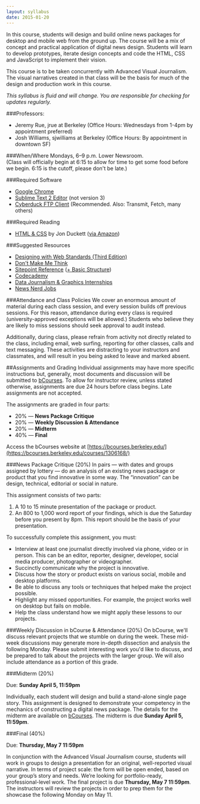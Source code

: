 ```yaml
---
layout: syllabus
date: 2015-01-20
---
```


In this course, students will design and build online news packages for desktop and mobile web from the ground up. The course will be a mix of concept and practical application of digital news design. Students will learn to develop prototypes, iterate design concepts and code the HTML, CSS and JavaScript to implement their vision.

This course is to be taken concurrently with Advanced Visual Journalism. The visual narratives created in that class will be the basis for much of the design and production work in this course.

*This syllabus is fluid and will change. You are responsible for checking for updates regularly.*

###Professors:
* Jeremy Rue, jrue at Berkeley (Office Hours: Wednesdays from 1-4pm by appointment preferred)
* Josh Williams, sjwilliams at Berkeley (Office Hours: By appointment in downtown SF)


###When/Where
Mondays, 6–9 p.m. Lower Newsroom. <br>
(Class will officially begin at 6:15 to allow for time to get some food before we begin. 6:15 is the cutoff, please don't be late.)

###Required Software

* [Google Chrome](https://www.google.com/chrome/)
* [Sublime Text 2 Editor](http://www.sublimetext.com/2) (not version 3)
* [Cyberduck FTP Client](http://cyberduck.ch/) (Recommended. Also: Transmit, Fetch, many others)

###Required Reading
* [HTML & CSS](http://htmlandcssbook.com/) by Jon Duckett ([via Amazon](http://www.amazon.com/HTML-CSS-Design-Build-Websites/dp/1118008189))

###Suggested Resources
* [Designing with Web Standards (Third Edition)](http://www.amazon.com/Designing-Web-Standards-Jeffrey-Zeldman/dp/0321616952)
* [Don't Make Me Think](http://www.amazon.com/exec/obidos/tg/detail/-/0321344758/ref=pd_luc_mri?_encoding=UTF8&m=ATVPDKIKX0DER&v=glance)
* [Sitepoint Reference](http://reference.sitepoint.com/html/elements-structural) ([+ Basic Structure](http://reference.sitepoint.com/html/page-structure))
* [Codecademy](http://www.codecademy.com/)
* [Data Journalism & Graphics Internships](https://docs.google.com/spreadsheet/ccc?key=0AsJrqt3yp-JydEp6ZGl2STU2by1YNlB3b1RYNXN4TVE)
* [News Nerd Jobs](http://www.newsnerdjobs.com/)


###Attendance and Class Policies
We cover an enormous amount of material during each class session, and every session builds off previous sessions. For this reason, attendance during every class is required (university-approved exceptions will be allowed.) Students who believe they are likely to miss sessions should seek approval to audit instead.

Additionally, during class, please refrain from activity not directly related to the class, including email, web surfing, reporting for other classes, calls and text messaging. These activities are distracting to your instructors and classmates, and will result in you being asked to leave and marked absent.

##Assignments and Grading
Individual assignments may have more specific instructions but, generally, most documents and discussion will be submitted to [bCourses](https://bcourses.berkeley.edu/courses/1306168/). To allow for instructor review, unless stated otherwise, assignments are due 24 hours before class begins. Late assignments are not accepted.

The assignments are graded in four parts:

* 20% — **News Package Critique**
* 20% — **Weekly Discussion &amp; Attendance**
* 20% — **Midterm**
* 40% — **Final**

Access the bCourses website at [https://bcourses.berkeley.edu/](https://bcourses.berkeley.edu/courses/1306168/) 

###News Package Critique (20%)
In pairs — with dates and groups assigned by lottery — do an analysis of an existing news package or product that you find innovative in some way. The “innovation” can be design, technical, editorial or social in nature. 

This assignment consists of two parts:

1. A 10 to 15 minute presentation of the package or product. 
2. An 800 to 1,000 word report of your findings, which is due the Saturday before you present by 8pm. This report should be the basis of your presentation.

To successfully complete this assignment, you must:

* Interview at least one journalist directly involved via phone, video or in person. This can be an editor, reporter, designer, developer, social media producer, photographer or videographer.
* Succinctly communicate why the project is innovative.
* Discuss how the story or product exists on various social, mobile and desktop platforms.
* Be able to discuss any tools or techniques that helped make the project possible. 
* Highlight any missed opportunities. For example, the project works well on desktop but fails on mobile. 
* Help the class understand how we might apply these lessons to our projects.

###Weekly Discussion in bCourse &amp; Attendance (20%)
On bCourse, we'll discuss relevant projects that we stumble on during the week. These mid-week discussions may generate more in-depth dissection and analysis the following Monday. Please submit interesting work you'd like to discuss, and be prepared to talk about the projects with the larger group. We will also include attendance as a portion of this grade. 

###Midterm (20%)

Due: **Sunday April 5, 11:59pm**

Individually, each student will design and build a stand-alone single page story. This assignment is designed to demonstrate your competency in the mechanics of constructing a digital news package. The details for the midterm are available on [bCourses](https://bcourses.berkeley.edu/courses/1306168/assignments/6024314). The midterm is due **Sunday April 5, 11:59pm**.

###Final (40%)

Due: **Thursday, May 7 11:59pm**

In conjunction with the Advanced Visual Journalism course, students will work in groups to design a presentation for an original, well-reported visual narrative. In terms of project scale: the form will be open ended, based on your group’s story and needs. We’re looking for portfolio-ready, professional-level work. The final project is due **Thursday, May 7 11:59pm**. The instructors will review the projects in order to prep them for the showcase the following Monday on May 11.
